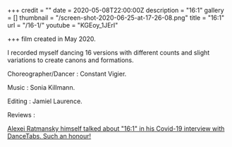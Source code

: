 +++
credit = ""
date = 2020-05-08T22:00:00Z
description = "16:1"
gallery = []
thumbnail = "/screen-shot-2020-06-25-at-17-26-08.png"
title = "16:1"
url = "/16-1/"
youtube = "KGEoy_1JErI"

+++
film created in May 2020.

I recorded myself dancing 16 versions with different counts and slight variations to create canons and formations.

Choreographer/Dancer : Constant Vigier.

Music : Sonia Killmann.

Editing : Jamiel Laurence.

Reviews :

[Alexei Ratmansky himself talked about "16:1" in his Covid-19 interview with DanceTabs. Such an honour!](https://dancetabs.com/2020/08/alexei-ratmansky-the-covid-19-interview/)